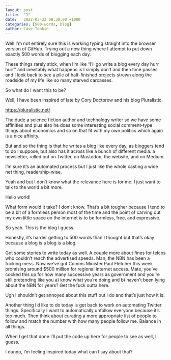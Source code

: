 ```yaml
---
layout: post
title:  "1"
date:   2022-03-23 09:30:00 +1000
categories: [500-words, blog]
author: Case Tonkin
---
```

Well I'm not entirely sure this is working typing straight into the browser version of GitHub. Trying out a new thing where I attempt to put down exactly 500 words of blogging each day.

These things rarely stick, when I’m like “I’ll go write a blog every day hurr hurr” and inevitably what happens is I simply don’t and then time passes and I look back to see a pile of half-finished projects strewn along the roadside of my life like so many starved carcasses.

So what do I want this to be? 

Well, I have been inspired of late by Cory Doctorow and his blog Pluralistic.

<a href="https://pluralistic.net/">https://pluralistic.net/</a>

The dude a science fiction author and technology writer so we have some affinities and plus also he does some interesting social comment-type things about economics and so on that fit with my own politics which again is a nice affinity.

But and so the thing is that he writes a blog like every day, as bloggers tend to do I suppose, but also has it across like a bunch of different media: a newsletter, rolled out on Twitter, on Mastodon, the website, and on Medium.

I’m sure it’s an automated process but I just like the whole casting a wide net thing, readership-wise.

Yeah and but I don’t know what the relevance here is for me. I just want to talk to the world a bit more.

Hello world!

What form would it take? I don’t know. That’s a bit tougher because I tend to be a bit of a formless person most of the time and the point of carving out my own little space on the internet is to be formless, free, and expressive.

So yeah. This is the blog I guess.

Honestly, it’s harder getting to 500 words than I thought but that’s okay because a blog is a blog is a blog.

Got some stories to write today as well. A couple more about fines for telcos who couldn’t reach the advertised speeds. Man, the NBN has been a fucking mess. Now we’ve got Comms Minister Paul Fletcher this week promising around $500 million for regional internet access. Mate, you’ve cocked this up for how many successive years as government and you’re still pretending like you a) know what you’re doing and b) haven’t been lying about the NBN for years? Get the fuck outta here.

Ugh I shouldn’t get annoyed about this stuff but I do and that’s just how it is.

Another thing I’d like to do today is get back to work on automating Twitter things. Specifically I want to automatically unfollow everyone because it’s too much. Then think about curating a more appropriate list of people to follow and match the number with how many people follow me. Balance in all things.

When I get that done I’ll put the code up here for people to see as well, I guess.

I dunno, I’m feeling inspired today what can I say about that?
